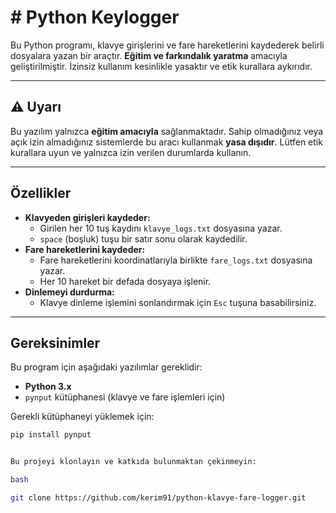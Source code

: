 # # Python Keylogger

Bu Python programı, klavye girişlerini ve fare hareketlerini kaydederek belirli dosyalara yazan bir araçtır. **Eğitim ve farkındalık yaratma** amacıyla geliştirilmiştir. İzinsiz kullanım kesinlikle yasaktır ve etik kurallara aykırıdır.

---

## ⚠️ Uyarı

Bu yazılım yalnızca **eğitim amacıyla** sağlanmaktadır. Sahip olmadığınız veya açık izin almadığınız sistemlerde bu aracı kullanmak **yasa dışıdır**. Lütfen etik kurallara uyun ve yalnızca izin verilen durumlarda kullanın.

---

## Özellikler

- **Klavyeden girişleri kaydeder:**
  - Girilen her 10 tuş kaydını `klavye_logs.txt` dosyasına yazar.
  - `space` (boşluk) tuşu bir satır sonu olarak kaydedilir.
- **Fare hareketlerini kaydeder:**
  - Fare hareketlerini koordinatlarıyla birlikte `fare_logs.txt` dosyasına yazar.
  - Her 10 hareket bir defada dosyaya işlenir.
- **Dinlemeyi durdurma:**
  - Klavye dinleme işlemini sonlandırmak için `Esc` tuşuna basabilirsiniz.

---

## Gereksinimler

Bu program için aşağıdaki yazılımlar gereklidir:

- **Python 3.x**
- `pynput` kütüphanesi (klavye ve fare işlemleri için)

Gerekli kütüphaneyi yüklemek için:

```bash
pip install pynput


Bu projeyi klonlayın ve katkıda bulunmaktan çekinmeyin:

bash

git clone https://github.com/kerim91/python-klavye-fare-logger.git


